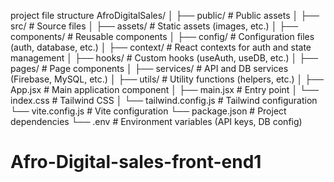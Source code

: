 project file structure 
AfroDigitalSales/
│
├── public/                          # Public assets
│
├── src/                              # Source files
│   ├── assets/                       # Static assets (images, etc.)
│   ├── components/                   # Reusable components
│   ├── config/                       # Configuration files (auth, database, etc.)
│   ├── context/                      # React contexts for auth and state management
│   ├── hooks/                        # Custom hooks (useAuth, useDB, etc.)
│   ├── pages/                        # Page components
│   ├── services/                     # API and DB services (Firebase, MySQL, etc.)
│   ├── utils/                        # Utility functions (helpers, etc.)
│   ├── App.jsx                       # Main application component
│   ├── main.jsx                      # Entry point
│   └── index.css                     # Tailwind CSS
│
└── tailwind.config.js                # Tailwind configuration
└── vite.config.js                    # Vite configuration
└── package.json                      # Project dependencies
└── .env                              # Environment variables (API keys, DB config)
# Afro-Digital-sales-front-end1
